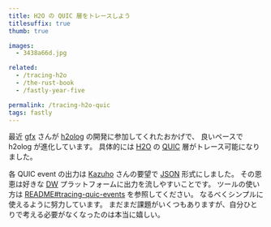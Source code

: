 ```yaml
---
title: H2O の QUIC 層をトレースしよう
titlesuffix: true
thumb: true

images:
  - 3438a66d.jpg

related:
  - /tracing-h2o
  - /the-rust-book
  - /fastly-year-five

permalink: /tracing-h2o-quic
tags: fastly
---
```


最近 [gfx](https://twitter.com/__gfx__) さんが [h2olog](https://github.com/toru/h2olog) の開発に参加してくれたおかげで、 良いペースで h2olog が進化しています。
具体的には [H2O](https://h2o.examp1e.net/) の [QUIC](https://ja.wikipedia.org/wiki/QUIC) 層がトレース可能になりました。

各 QUIC event の出力は [Kazuho](https://twitter.com/kazuho) さんの要望で [JSON](https://ja.wikipedia.org/wiki/JavaScript_Object_Notation) 形式にしました。
その恩恵は好きな [DW](https://ja.wikipedia.org/wiki/%E3%83%87%E3%83%BC%E3%82%BF%E3%82%A6%E3%82%A7%E3%82%A2%E3%83%8F%E3%82%A6%E3%82%B9) プラットフォームに出力を流しやすいことです。
ツールの使い方は [README#tracing-quic-events](https://github.com/toru/h2olog#tracing-quic-events) を参照してください。
なるべくシンプルに使えるように努力しています。
まだまだ課題がいくつもありますが、自分ひとりで考える必要がなくなったのは本当に嬉しい。

